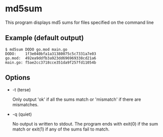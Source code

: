 # md5sum

This program displays md5 sums for files specified on the command line

## Example (default output)

    $ md5sum DODO go.mod main.go
    DODO:    1f3e040bfa1a31380075c5c7331a7e03
    go.mod:  492ea9ddfb3a923dd696969338cd21a6
    main.go: f5ae2cc3718cce351da9f257fd11054b

## Options

  * -t (terse)

    Only output 'ok' if all the sums match or 'mismatch' if there are
    mismatches.

  * -q (quiet)

    No output is written to stdout. The program ends with exit(0) if the sum
    match or exit(1) if any of the sums fail to match.

